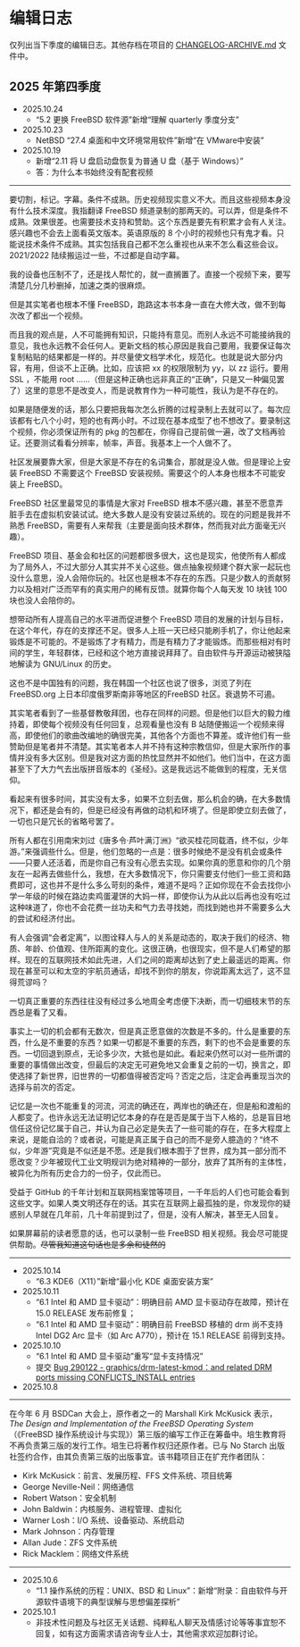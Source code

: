 # 编辑日志

仅列出当下季度的编辑日志。其他存档在项目的 [CHANGELOG-ARCHIVE.md](https://docs.bsdcn.org/CHANGELOG-ARCHIVE) 文件中。

## 2025 年第四季度

- 2025.10.24
  - “5.2 更换 FreeBSD 软件源”新增“理解 quarterly 季度分支”
- 2025.10.23
  - NetBSD “27.4 桌面和中文环境常用软件”新增“在 VMware中安装”
- 2025.10.19
  - 新增“2.11 将 U 盘启动盘恢复为普通 U 盘（基于 Windows）”
  - 答：为什么本书始终没有配套视频

---

要切割，标记。字幕。条件不成熟。历史视频现实意义不大。而且这些视频本身没有什么技术深度。我指翻译 FreeBSD 频道录制的那两天的。可以弄，但是条件不成熟。效果很差。也需要技术支持和赞助。这个东西是要先有积累才会有人关注。感兴趣也不会去上面看英文版本。英语原版的 8 个小时的视频也只有鬼才看。只能说技术条件不成熟。其实包括我自己都不怎么重视也从来不怎么看这些会议。2021/2022 陆续搬运过一些，不过都是自动字幕。

我的设备也压制不了，还是找人帮忙的，就一直搁置了。直接一个视频下来，要写清楚几分几秒删掉，加速之类的很麻烦。

但是其实笔者也根本不懂 FreeBSD，跑路这本书本身一直在大修大改，做不到每次改了都出一个视频。

而且我的观点是，人不可能拥有知识，只能持有意见。而别人永远不可能接纳我的意见，我也永远教不会任何人。更新文档的核心原因是我自己要用，我要保证每次复制粘贴的结果都是一样的。并尽量使文档学术化，规范化。也就是说大部分内容，有用，但谈不上正确。比如，应该把 xx 的权限限制为 yy，以 zz 运行。要用 SSL ，不能用 root ……（但是这种正确也远非真正的“正确”，只是又一种偏见罢了）这里的意思不是改变人，而是说教育作为一种可能性，我认为是不存在的。

如果是随便发的话，那么只要把我每次怎么折腾的过程录制上去就可以了。每次应该都有七八个小时，短的也有两小时。不过现在基本成型了也不想改了。要录制这个视频，你必须保证所有的 pkg 的包都在，你得自己提前做一遍，改了文档再验证。还要测试看看分辨率，帧率，声音。我基本上一个人做不了。

社区发展要靠大家，但是大家是不存在的名词集合，那就是没人做。但是理论上安装 FreeBSD 不需要这个 FreeBSD 安装视频。需要这个的人本身也根本不可能安装上 FreeBSD。

FreeBSD 社区里最常见的事情是大家对 FreeBSD 根本不感兴趣，甚至不愿意弄脏手去在虚拟机安装试试。绝大多数人是没有安装过系统的。现在的问题是我并不熟悉 FreeBSD，需要有人来帮我（主要是面向技术群体，然而我对此方面毫无兴趣）。

FreeBSD 项目、基金会和社区的问题都很多很大，这也是现实，他使所有人都成为了局外人，不过大部分人其实并不关心这些。做点抽象视频建个群大家一起玩也没什么意思，没人会陪你玩的。社区也是根本不存在的东西。只是少数人的贡献努力以及相对广泛而罕有的真实用户的稀有反馈。就算你每个人每天发 10 块钱 100 块也没人会陪你的。

想带动所有人提高自己的水平进而促进整个 FreeBSD 项目的发展的计划与目标，在这个年代，存在的支撑还不足。很多人上班一天已经只能刷手机了，你让他起来锻炼是不可能的。不是锻炼了才有精力，而是有精力了才能锻炼。而那些相对有时间的学生，年轻群体，已经和这个地方直接说拜拜了。自由软件与开源运动被狭隘地解读为 GNU/Linux 的历史。

这也不是中国独有的问题，我在韩国一个社区也说了很多，浏览了列在 FreeBSD.org 上日本印度俄罗斯南非等地区的FreeBSD 社区。衰退势不可遏。

其实笔者看到了一些基督教敬拜团，也存在同样的问题。但是他们以巨大的毅力维持着，即使每个视频没有任何回复，总观看量也没有 B 站随便搬运一个视频来得高，即使他们的歌曲改编地的确很完美，其他各个方面也不算差。或许他们有一些赞助但是笔者并不清楚。其实笔者本人并不持有这种宗教信仰，但是大家所作的事情并没有多大区别。但是我对这方面的热忱显然并不如他们。他们当中，在这方面甚至下了大力气去出版拼音版本的《圣经》。这是我远远不能做到的程度，无关信仰。

看起来有很多时间，其实没有太多，如果不立刻去做，那么机会的确，在大多数情况下，都还是会有的，但是已经没有再做的动机和环境了。但是即使立刻去做了，一切也只是冗长的省略号罢了。

所有人都在引用南宋刘过《唐多令·芦叶满汀洲》“欲买桂花同载酒，终不似，少年游。”来强调些什么。但是，他们忽略的一点是：很多时候绝不是没有机会或条件——只要人还活着，而是你自己有没有心愿去实现。如果你真的愿意和你的几个朋友在一起再去做些什么，我想，在大多数情况下，你只需要支付他们一些工资和路费即可，这也并不是什么多么苛刻的条件，难道不是吗？正如你现在不会去找你小学一年级的时候在路边卖鸡蛋灌饼的大妈一样，即使你认为从此以后再也没有吃过这种味道了，你也不会花费一丝功夫和气力去寻找她，而找到她也并不需要多么大的尝试和经济付出。

有人会强调“会者定离”，以图诠释人与人的关系是动态的，取决于我们的经济、物质、年龄、价值观、住所距离的变化。这很正确，也很现实，但不是人们希望的那样。现在的互联网技术如此先进，人们之间的距离却达到了史上最遥远的距离。你现在甚至可以和太空的宇航员通话，却找不到你的朋友，你说距离太远了，这不显得荒谬吗？

一切真正重要的东西往往没有经过多么地周全考虑便下决断，而一切细枝末节的东西总是看了又看。

事实上一切的机会都有无数次，但是真正愿意做的次数是不多的。什么是重要的东西，什么是不重要的东西？如果一切都是不重要的东西，剩下的也不会是重要的东西。一切回退到原点，无论多少次，大抵也是如此。看起来仍然可以对一些所谓的重要的事情做出改变，但最后的决定无可避免地又会重复之前的一切，换言之，即使选择了新世界，旧世界的一切都值得被否定吗？否定之后，注定会再重现当次的选择与前次的否定。

记忆是一次也不能重复的河流，河流的确还在，两岸也的确还在，但是船和渡船的人都变了。也许永远无法证明记忆本身的存在是否是属于当下人格的，总是盲目地信任这份记忆属于自己，并认为自己必定是失去了一些可能的存在，在多大程度上来说，是能自洽的？或者说，可能是真正属于自己的而不是旁人臆造的？“终不似，少年游”究竟是不似还是不愿。还是我们根本囿于了世界，成为其一部分而不愿改变？少年被现代工业文明规训为绝对精神的一部分，放弃了其所有的主体性，被异化为所有历史合力的一份子，仅此而已。

受益于 GitHub 的千年计划和互联网档案馆等项目，一千年后的人们也可能会看到这些文字。如果人类文明还存在的话。其实在互联网上最孤独的是，你发现你的疑惑别人早就在几年前，几十年前提到过了，但是，没有人解决，甚至无人回复。

如果屏幕前的读者愿意的话，也可以录制一些 FreeBSD 相关视频。我会尽可能提供帮助。~~尽管我知道这句话也是多余和徒然的~~

---

- 2025.10.14
  - “6.3 KDE6（X11）”新增“最小化 KDE 桌面安装方案”
- 2025.10.11
  - “6.1 Intel 和 AMD 显卡驱动”：明确目前 AMD 显卡驱动存在故障，预计在 15.0 RELEASE 发布前修复；
  - “6.1 Intel 和 AMD 显卡驱动”：明确目前 FreeBSD 移植的 drm 尚不支持 Intel DG2 Arc 显卡（如 Arc A770），预计在 15.1 RELEASE 前得到支持。
- 2025.10.10
  - “6.1 Intel 和 AMD 显卡驱动”重写“显卡支持情况”
  - 提交 [Bug 290122 - graphics/drm-latest-kmod：and related DRM ports missing CONFLICTS_INSTALL entries](https://bugs.freebsd.org/bugzilla/show_bug.cgi?id=290122)
- 2025.10.8

---

在今年 6 月 BSDCan 大会上，原作者之一的 Marshall Kirk McKusick 表示，*The Design and Implementation of the FreeBSD Operating System*（《FreeBSD 操作系统设计与实现》）第三版的编写工作正在筹备中。培生教育将不再负责第三版的发行工作。培生已将著作权归还原作者。已与 No Starch 出版社签约合作，由其负责第三版的出版事宜。该书籍项目正在扩充作者团队：

- Kirk McKusick：前言、发展历程、FFS 文件系统、项目统筹
- George Neville-Neil：网络通信
- Robert Watson：安全机制
- John Baldwin：内核服务、进程管理、虚拟化
- Warner Losh：I/O 系统、设备驱动、系统启动
- Mark Johnson：内存管理
- Allan Jude：ZFS 文件系统
- Rick Macklem：网络文件系统

---

- 2025.10.6
  - “1.1 操作系统的历程：UNIX、BSD 和 Linux”：新增“附录：自由软件与开源软件语境下的典型误解与思想偏差探析”
- 2025.10.1
  - 非技术性问题及与社区无关话题、纯粹私人聊天及情感讨论等等事宜恕不回复，如有这方面需求请咨询专业人士，其他需求欢迎加群讨论。
